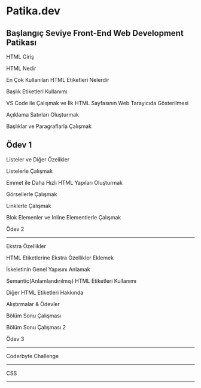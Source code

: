 # Patika.dev
Başlangıç Seviye Front-End Web Development Patikası
-----------------------------------------------------------------------------------------------
HTML Giriş

HTML Nedir

En Çok Kullanılan HTML Etiketleri Nelerdir

Başlık Etiketleri Kullanımı

VS Code ile Çalışmak ve İlk HTML Sayfasının Web Tarayıcıda Gösterilmesi

Açıklama Satırları Oluşturmak

Başlıklar ve Paragraflarla Çalışmak

Ödev 1
---------------------------------------------------------------------------------------------------------

Listeler ve Diğer Özelikler

Listelerle Çalışmak

Emmet ile Daha Hızlı HTML Yapıları Oluşturmak

Görsellerle Çalışmak

Linklerle Çalışmak

Blok Elemenler ve Inline Elementlerle Çalışmak

Ödev 2

-------------------------------------------------------------------------------------------------------
Ekstra Özellikler

HTML Etiketlerine Ekstra Özellikler Eklemek

İskeletinin Genel Yapısını Anlamak

Semantic(Anlamlandırılmış) HTML Etiketleri Kullanımı

Diğer HTML Etiketleri Hakkında


Alıştırmalar & Ödevler

Bölüm Sonu Çalışması

Bölüm Sonu Çalışması 2

Ödev 3

------------------------------------------------------------------------------------------------
Coderbyte Challenge

----------------------------------------------------------------------------------------------------
CSS

--------------
